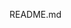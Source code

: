 README.md

<!---
Asifchowdury22/Asifchowdury22 is a ✨ special ✨ repository because its `README.md` (this file) appears on your GitHub profile.
You can click the Preview link to take a look at your changes.
--->
